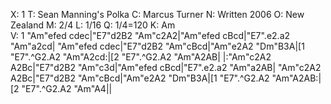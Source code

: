 X: 1
T: Sean Manning's Polka
C: Marcus Turner
N: Written 2006
O: New Zealand
M: 2/4
L: 1/16
Q: 1/4=120
K: Am  
V: 1
"Am"efed cdec|"E7"d2B2 "Am"c2A2|"Am"efed cBcd|"E7".e2.a2 "Am"a2cd|
"Am"efed cdec|"E7"d2B2 "Am"cBcd|"Am"e2A2 "Dm"B3A|[1 "E7".^G2.A2 "Am"A2cd:|[2 "E7".^G2.A2 "Am"A2AB|
|:"Am"c2A2 A2Bc|"E7"d2B2 "Am"c3d|"Am"efed cBcd|"E7".e2.a2 "Am"a2AB|
"Am"c2A2 A2Bc|"E7"d2B2 "Am"cBcd|"Am"e2A2 "Dm"B3A|[1 "E7".^G2.A2 "Am"A2AB:|[2 "E7".^G2.A2 "Am"A4||
